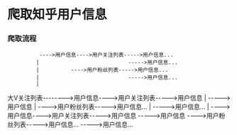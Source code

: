 爬取知乎用户信息
============================================================

### 爬取流程



              ---->用户信息---->用户关注列表----->用户信息...
             |                            ----->用户信息...
             |          ---->用户粉丝列表----->用户信息...
             |                            ----->用户信息...
             |
大V关注列表-------->用户信息---->用户关注列表----->用户信息
             |                            ----->用户信息
             |           ---->用户粉丝列表----->用户信息...
             |                            ----->用户信息...
             |
             ---->用户信息---->用户关注列表----->用户信息
                                         ----->用户信息
                        ---->用户粉丝列表----->用户信息...
                                         ----->用户信息...